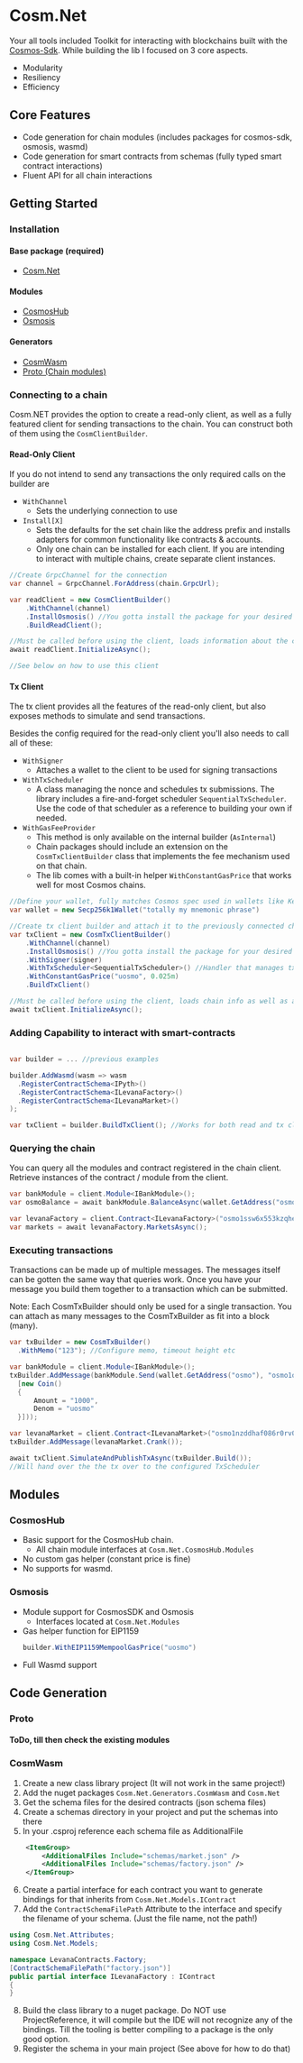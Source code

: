 # Cosm.Net

Your all tools included Toolkit for interacting with blockchains built with the [Cosmos-Sdk](https://github.com/cosmos/cosmos-sdk/).
While building the lib I focused on 3 core aspects.

- Modularity
- Resiliency
- Efficiency

## Core Features

- Code generation for chain modules (includes packages for cosmos-sdk, osmosis, wasmd)
- Code generation for smart contracts from schemas (fully typed smart contract interactions)
- Fluent API for all chain interactions

## Getting Started

### Installation

#### Base package (required)

- [Cosm.Net](https://www.nuget.org/packages/Cosm.Net)

#### Modules

- [CosmosHub](https://www.nuget.org/packages/Cosm.Net.CosmosHub)
- [Osmosis](https://www.nuget.org/packages/Cosm.Net)

#### Generators

- [CosmWasm](https://www.nuget.org/packages/Cosm.Net.Generators.CosmWasm)
- [Proto (Chain modules)](https://www.nuget.org/packages/Cosm.Net.Generators.Proto)

### Connecting to a chain

Cosm.NET provides the option to create a read-only client, as well as a fully featured client for sending transactions to the chain. You can construct both of them using the `CosmClientBuilder`.

#### Read-Only Client

If you do not intend to send any transactions the only required calls on the builder are

- `WithChannel`
  - Sets the underlying connection to use
- `Install[X]`
  - Sets the defaults for the set chain like the address prefix and installs adapters for common functionality like contracts & accounts.
  - Only one chain can be installed for each client. If you are intending to interact with multiple chains, create separate client instances.

```cs
//Create GrpcChannel for the connection
var channel = GrpcChannel.ForAddress(chain.GrpcUrl);

var readClient = new CosmClientBuilder()
    .WithChannel(channel)
    .InstallOsmosis() //You gotta install the package for your desired chain
    .BuildReadClient();

//Must be called before using the client, loads information about the connected chain
await readClient.InitializeAsync();

//See below on how to use this client
```

#### Tx Client

The tx client provides all the features of the read-only client, but also exposes methods to simulate and send transactions.

Besides the config required for the read-only client you'll also needs to call all of these:

- `WithSigner`
  - Attaches a wallet to the client to be used for signing transactions
- `WithTxScheduler`
  - A class managing the nonce and schedules tx submissions. The library includes a fire-and-forget scheduler `SequentialTxScheduler`. Use the code of that scheduler as a reference to building your own if needed.
- `WithGasFeeProvider`
  - This method is only available on the internal builder (`AsInternal`)
  - Chain packages should include an extension on the `CosmTxClientBuilder` class that implements the fee mechanism used on that chain.
  - The lib comes with a built-in helper `WithConstantGasPrice` that works well for most Cosmos chains.

```cs
//Define your wallet, fully matches Cosmos spec used in wallets like Keplr
var wallet = new Secp256k1Wallet("totally my mnemonic phrase")

//Create tx client builder and attach it to the previously connected chain client
var txClient = new CosmTxClientBuilder()
    .WithChannel(channel)
    .InstallOsmosis() //You gotta install the package for your desired chain
    .WithSigner(signer)
    .WithTxScheduler<SequentialTxScheduler>() //Handler that manages tx submissions. Custom implementation could include retries, gas estimations, load balancing etc
    .WithConstantGasPrice("uosmo", 0.025m)
    .BuildTxClient()

//Must be called before using the client, loads chain info as well as account info for the given signer
await txClient.InitializeAsync();
```

### Adding Capability to interact with smart-contracts

```cs

var builder = ... //previous examples

builder.AddWasmd(wasm => wasm
  .RegisterContractSchema<IPyth>()
  .RegisterContractSchema<ILevanaFactory>()
  .RegisterContractSchema<ILevanaMarket>()
);

var txClient = builder.BuildTxClient(); //Works for both read and tx clients

```

### Querying the chain

You can query all the modules and contract registered in the chain client.
Retrieve instances of the contract / module from the client.

```cs
var bankModule = client.Module<IBankModule>();
var osmoBalance = await bankModule.BalanceAsync(wallet.GetAddress("osmo", "uosmo"));

var levanaFactory = client.Contract<ILevanaFactory>("osmo1ssw6x553kzqher0earlkwlxasfm2stnl3ms3ma2zz4tnajxyyaaqlucd45");
var markets = await levanaFactory.MarketsAsync();
```

### Executing transactions

Transactions can be made up of multiple messages. The messages itself can be gotten the same way that queries work.
Once you have your message you build them together to a transaction which can be submitted.

Note: Each CosmTxBuilder should only be used for a single transaction. You can attach as many messages to the CosmTxBuilder as fit into a block (many).

```cs
var txBuilder = new CosmTxBuilder()
  .WithMemo("123"); //Configure memo, timeout height etc

var bankModule = client.Module<IBankModule>();
txBuilder.AddMessage(bankModule.Send(wallet.GetAddress("osmo"), "osmo1qqqqqqqqqqqqqqqqqqqqqqqqqqqqqqqqmcn030",
  [new Coin()
  {
      Amount = "1000",
      Denom = "uosmo"
  }]));

var levanaMarket = client.Contract<ILevanaMarket>("osmo1nzddhaf086r0rv0gmrepn3ryxsu9qqrh7zmvcexqtfmxqgj0hhps4hruzu");
txBuilder.AddMessage(levanaMarket.Crank());

await txClient.SimulateAndPublishTxAsync(txBuilder.Build());
//Will hand over the the tx over to the configured TxScheduler
```

## Modules

### CosmosHub

- Basic support for the CosmosHub chain.
  - All chain module interfaces at `Cosm.Net.CosmosHub.Modules`
- No custom gas helper (constant price is fine)
- No supports for wasmd.

### Osmosis

- Module support for CosmosSDK and Osmosis
  - Interfaces located at `Cosm.Net.Modules`
- Gas helper function for EIP1159
  ```cs
  builder.WithEIP1159MempoolGasPrice("uosmo")
  ```
- Full Wasmd support

## Code Generation

### Proto

#### ToDo, till then check the existing modules

### CosmWasm

1. Create a new class library project (It will not work in the same project!)
2. Add the nuget packages `Cosm.Net.Generators.CosmWasm` and `Cosm.Net`
3. Get the schema files for the desired contracts (json schema files)
4. Create a schemas directory in your project and put the schemas into there
5. In your .csproj reference each schema file as AdditionalFile

```xml
	<ItemGroup>
		<AdditionalFiles Include="schemas/market.json" />
		<AdditionalFiles Include="schemas/factory.json" />
	</ItemGroup>
```

6. Create a partial interface for each contract you want to generate bindings for that inherits from `Cosm.Net.Models.IContract`
7. Add the `ContractSchemaFilePath` Attribute to the interface and specify the filename of your schema. (Just the file name, not the path!)

```cs
using Cosm.Net.Attributes;
using Cosm.Net.Models;

namespace LevanaContracts.Factory;
[ContractSchemaFilePath("factory.json")]
public partial interface ILevanaFactory : IContract
{
}

```

8. Build the class library to a nuget package. Do NOT use ProjectReference, it will compile but the IDE will not recognize any of the bindings. Till the tooling is better compiling to a package is the only good option.
9. Register the schema in your main project (See above for how to do that)
